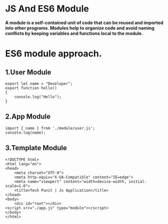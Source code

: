 # JS And ES6 Module

**A module is a self-contained unit of code that can be reused and imported into other programs. Modules help to organize code and avoid naming conflicts by keeping variables and functions local to the module.**

# ES6 module approach.

## 1.User Module

```
export let name = "Developer";
export function hello()
{
    console.log("Hello");
}
```

## 2.App Module

```
import { name } from './module/user.js';
console.log(name);
```

## 3.Template Module

```
<!DOCTYPE html>
<html lang="en">
<head>
    <meta charset="UTF-8">
    <meta http-equiv="X-UA-Compatible" content="IE=edge">
    <meta name="viewport" content="width=device-width, initial-scale=1.0">
    <title>Tech Punit | Js Application</title>
</head>
<body>
    <div id="root"></div>
<script src="./app.js" type="module"></script>
</body>
</html>
```


